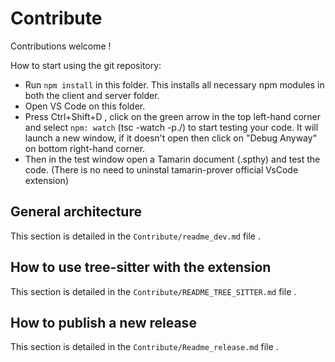 #  Contribute

Contributions welcome !

How to start using the git repository:

- Run `npm install` in this folder. This installs all necessary npm modules in both the client and server folder.
- Open VS Code on this folder.
- Press Ctrl+Shift+D , click on the green arrow in the top left-hand corner and select `npm: watch` (tsc -watch -p./) to start testing your code. It will launch a new window, if it doesn't open then click on "Debug Anyway" on bottom right-hand corner.
- Then in the test window open a Tamarin document (.spthy) and test the code. (There is no need to uninstal tamarin-prover official VsCode extension)

## General architecture 

This section is detailed in the `Contribute/readme_dev.md` file .

## How to use tree-sitter with the extension

This section is detailed in the `Contribute/README_TREE_SITTER.md` file .

## How to publish a new release

This section is detailed in the `Contribute/Readme_release.md` file .